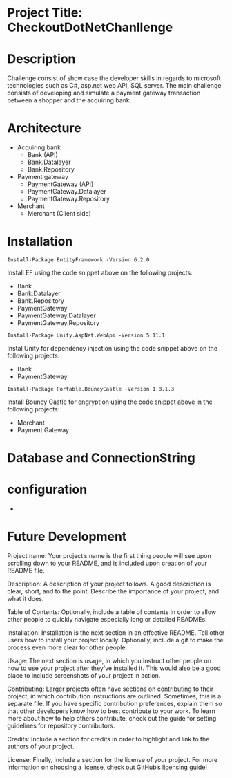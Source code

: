 # Project Title: CheckoutDotNetChanllenge

# Description
Challenge consist of show case the developer skills in regards to microsoft technologies such as C#, asp.net web API, SQL server. The main challenge consists of developing and simulate a payment gateway transaction between a shopper and the acquiring bank. 

# Architecture
- Acquiring bank
  - Bank (API)
  - Bank.Datalayer
  - Bank.Repository
- Payment gateway
  - PaymentGateway (API)
  - PaymentGateway.Datalayer
  - PaymentGateway.Repository
- Merchant
  - Merchant (Client side)
  
# Installation
```
Install-Package EntityFramework -Version 6.2.0
```
Install EF using the code snippet above on the following projects:
- Bank
- Bank.Datalayer
- Bank.Repository
- PaymentGateway
- PaymentGateway.Datalayer
- PaymentGateway.Repository

```
Install-Package Unity.AspNet.WebApi -Version 5.11.1
```
Instal Unity for dependency injection using the code snippet above on the following projects:
- Bank
- PaymentGateway

```
Install-Package Portable.BouncyCastle -Version 1.8.1.3
```
Install  Bouncy Castle for engryption using the code snippet above in the following projects: 
- Merchant
- Payment Gateway

# Database and ConnectionString


# configuration
- 
# Future Development



Project name: Your project’s name is the first thing people will see upon scrolling down to your README, and is included upon creation of your README file.

Description: A description of your project follows. A good description is clear, short, and to the point. Describe the importance of your project, and what it does.

Table of Contents: Optionally, include a table of contents in order to allow other people to quickly navigate especially long or detailed READMEs.

Installation: Installation is the next section in an effective README. Tell other users how to install your project locally. Optionally, include a gif to make the process even more clear for other people.

Usage: The next section is usage, in which you instruct other people on how to use your project after they’ve installed it. This would also be a good place to include screenshots of your project in action.

Contributing: Larger projects often have sections on contributing to their project, in which contribution instructions are outlined. Sometimes, this is a separate file. If you have specific contribution preferences, explain them so that other developers know how to best contribute to your work. To learn more about how to help others contribute, check out the guide for setting guidelines for repository contributors.

Credits: Include a section for credits in order to highlight and link to the authors of your project.

License: Finally, include a section for the license of your project. For more information on choosing a license, check out GitHub’s licensing guide!
